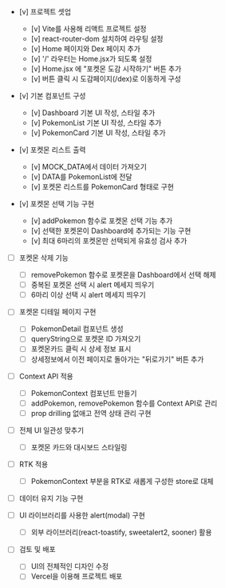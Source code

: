 - [v] 프로젝트 셋업

  - [v] Vite를 사용해 리액트 프로젝트 설정
  - [v] react-router-dom 설치하여 라우팅 설정
  - [v] Home 페이지와 Dex 페이지 추가
  - [v] '/' 라우터는 Home.jsx가 되도록 설정
  - [v] Home.jsx 에 "포켓몬 도감 시작하기" 버튼 추가
  - [v] 버튼 클릭 시 도감페이지(/dex)로 이동하게 구성

- [v] 기본 컴포넌트 구성

  - [v] Dashboard 기본 UI 작성, 스타일 추가
  - [v] PokemonList 기본 UI 작성, 스타일 추가
  - [v] PokemonCard 기본 UI 작성, 스타일 추가

- [v] 포켓몬 리스트 출력

  - [v] MOCK_DATA에서 데이터 가져오기
  - [v] DATA를 PokemonList에 전달
  - [v] 포켓몬 리스트를 PokemonCard 형태로 구현

- [v] 포켓몬 선택 기능 구현

  - [v] addPokemon 함수로 포켓몬 선택 기능 추가
  - [v] 선택한 포켓몬이 Dashboard에 추가되는 기능 구현
  - [v] 최대 6마리의 포켓몬만 선택되게 유효성 검사 추가

- [ ] 포켓몬 삭제 기능

  - [ ] removePokemon 함수로 포켓몬을 Dashboard에서 선택 해제
  - [ ] 중복된 포켓몬 선택 시 alert 메세지 띄우기
  - [ ] 6마리 이상 선택 시 alert 메세지 띄우기

- [ ] 포켓몬 디테일 페이지 구현

  - [ ] PokemonDetail 컴포넌트 생성
  - [ ] queryString으로 포켓몬 ID 가져오기
  - [ ] 포켓몬카드 클릭 시 상세 정보 표시
  - [ ] 상세정보에서 이전 페이지로 돌아가는 "뒤로가기" 버튼 추가

- [ ] Context API 적용

  - [ ] PokemonContext 컴포넌트 만들기
  - [ ] addPokemon, removePokemon 함수를 Context API로 관리
  - [ ] prop drilling 없애고 전역 상태 관리 구현

- [ ] 전체 UI 일관성 맞추기

  - [ ] 포켓몬 카드와 대시보드 스타일링

- [ ] RTK 적용

  - [ ] PokemonContext 부분을 RTK로 새롭게 구성한 store로 대체

- [ ] 데이터 유지 기능 구현
- [ ] UI 라이브러리를 사용한 alert(modal) 구현

  - [ ] 외부 라이브러리(react-toastify, sweetalert2, sooner) 활용

- [ ] 검토 및 배포
  - [ ] UI의 전체적인 디자인 수정
  - [ ] Vercel을 이용해 프로젝트 배포
